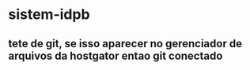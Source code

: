 # sistem-idpb
## tete de git, se isso aparecer no gerenciador de arquivos da hostgator entao git conectado